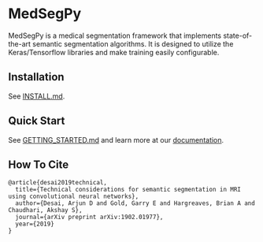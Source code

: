 # MedSegPy
MedSegPy is a medical segmentation framework that implements state-of-the-art semantic segmentation algorithms. It is designed to utilize the Keras/Tensorflow libraries and make training easily configurable.

## Installation

See [INSTALL.md](INSTALL.md).

## Quick Start

See [GETTING_STARTED.md](GETTING_STARTED.md) and learn more at our [documentation](https://ad12.github.io/MedSegPy/).


## How To Cite
```
@article{desai2019technical,
  title={Technical considerations for semantic segmentation in MRI using convolutional neural networks},
  author={Desai, Arjun D and Gold, Garry E and Hargreaves, Brian A and Chaudhari, Akshay S},
  journal={arXiv preprint arXiv:1902.01977},
  year={2019}
}
```
